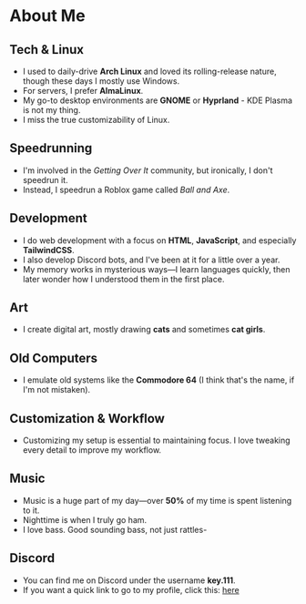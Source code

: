 # About Me

## Tech & Linux
- I used to daily-drive **Arch Linux** and loved its rolling-release nature, though these days I mostly use Windows.  
- For servers, I prefer **AlmaLinux**.  
- My go-to desktop environments are **GNOME** or **Hyprland** - KDE Plasma is not my thing.  
- I miss the true customizability of Linux.

## Speedrunning
- I'm involved in the *Getting Over It* community, but ironically, I don't speedrun it.  
- Instead, I speedrun a Roblox game called *Ball and Axe*.

## Development
- I do web development with a focus on **HTML**, **JavaScript**, and especially **TailwindCSS**.  
- I also develop Discord bots, and I've been at it for a little over a year.  
- My memory works in mysterious ways—I learn languages quickly, then later wonder how I understood them in the first place.

## Art
- I create digital art, mostly drawing **cats** and sometimes **cat girls**.

## Old Computers
- I emulate old systems like the **Commodore 64** (I think that's the name, if I'm not mistaken).

## Customization & Workflow
- Customizing my setup is essential to maintaining focus. I love tweaking every detail to improve my workflow.

## Music
- Music is a huge part of my day—over **50%** of my time is spent listening to it.  
- Nighttime is when I truly go ham.
- I love bass. Good sounding bass, not just rattles-

## Discord
- You can find me on Discord under the username **key.111**.
- If you want a quick link to go to my profile, click this: [here](https://discord.com/users/1342398950921076826)
